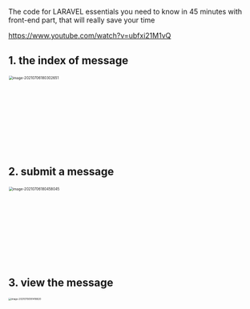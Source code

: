 The code for LARAVEL essentials you need to know in 45 minutes with front-end part, that will really save your time

https://www.youtube.com/watch?v=ubfxi21M1vQ



## 1. the index of message

<img src="https://tva1.sinaimg.cn/large/008i3skNly1gs7dxp54ijj30ma0jimys.jpg" alt="image-20210706180302651" style="zoom: 50%;"  width="300" />

## 2. submit a message

<img src="https://tva1.sinaimg.cn/large/008i3skNly1gs7dzo6kqxj30m20lidhx.jpg" alt="image-20210706180458045" style="zoom:50%;" width="300"/>

## 3. view the message

<img src="https://tva1.sinaimg.cn/large/008i3skNly1gs7e9eaod0j30f009umxg.jpg" alt="image-20210706181418820" style="zoom:33%;" width="300"/>

